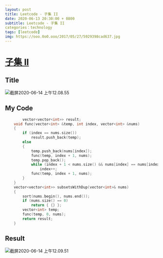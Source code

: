 ```yaml
---
layout: post
title: Leetcode - 子集 II
date: 2020-06-13 20:30:00 + 0800
subtitle: Leetcode - 子集 II
categories：technology
tags: [leetcode]
img: https://ooo.0o0.ooo/2017/05/27/5929398cad637.jpg
---
```

# [子集 II](https://leetcode-cn.com/problems/subsets-ii/)

## Title

![截屏2020-06-14 上午12.08.55](https://tva1.sinaimg.cn/large/007S8ZIlly1gfr42uh5h6j310s0n076c.jpg)

## My Code

```c++
		vector<vector<int>> result;
    void func(vector<int> &temp, int index, vector<int> &nums)
    {
        if (index == nums.size())
            result.push_back(temp);
        else
        {
            temp.push_back(nums[index]);
            func(temp, index + 1, nums);
            temp.pop_back();
            while (index + 1 < nums.size() && nums[index] == nums[index + 1])//除重
                index++;
            func(temp, index + 1, nums);
        }
    }
    vector<vector<int>> subsetsWithDup(vector<int>& nums)
    {
        sort(nums.begin(), nums.end());
        if (nums.size() == 0)
            return { {} };
        vector<int> temp;
        func(temp, 0, nums);
        return result;
    }
```

## Result

![截屏2020-06-14 上午12.09.51](https://tva1.sinaimg.cn/large/007S8ZIlly1gfr43txrhrj30ya0a03zm.jpg)

